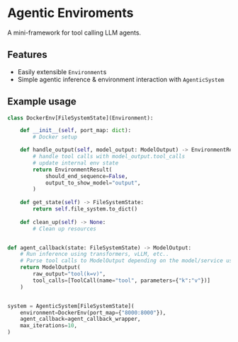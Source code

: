 # Agentic Enviroments
A mini-framework for tool calling LLM agents.

## Features
- Easily extensible `Environment`s
- Simple agentic inference & environment interaction with `AgenticSystem`

## Example usage
```python
class DockerEnv[FileSystemState](Environment):

    def __init__(self, port_map: dict):
        # Docker setup

    def handle_output(self, model_output: ModelOutput) -> EnvironmentResult:
        # handle tool calls with model_output.tool_calls
        # update internal env state
        return EnvironmentResult(
            should_end_sequence=False,
            output_to_show_model="output",
        )
    
    def get_state(self) -> FileSystemState:
        return self.file_system.to_dict()
    
    def clean_up(self) -> None:
        # Clean up resources


def agent_callback(state: FileSystemState) -> ModelOutput:
    # Run inference using transformers, vLLM, etc..
    # Parse tool calls to ModelOutput depending on the model/service used
    return ModelOutput(
        raw_output="tool(k=v)", 
        tool_calls=[ToolCall(name="tool", parameters={"k":"v"})]
    )


system = AgenticSystem[FileSystemState](
    environment=DockerEnv(port_map={"8000:8000"}),
    agent_callback=agent_callback_wrapper,
    max_iterations=10,
)
```